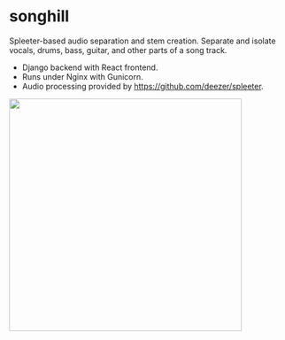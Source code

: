 # songhill

Spleeter-based audio separation and stem creation. Separate and isolate vocals, drums, bass, guitar, and other parts of a song track.

* Django backend with React frontend.
* Runs under Nginx with Gunicorn.
* Audio processing provided by https://github.com/deezer/spleeter.

<img src="http://millan.info/img/songhill/screenshot.png" width="420" >
